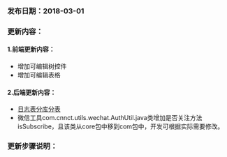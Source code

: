 ### 发布日期：2018-03-01

### 更新内容：

#### 1.前端更新内容：

* 增加可编辑树控件
* 增加可编辑表格

#### 2.后端更新内容：

* [日志表分库分表](/kuang-jia-she-zhi/ri-zhi-biao-fen-ku-fen-biao.md)
* 微信工具com.cnnct.utils.wechat.AuthUtil.java类增加是否关注方法isSubscribe，且该类从core包中移到com包中，开发可根据实际需要修改。

### 更新步骤说明：



